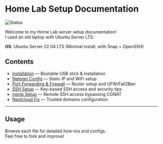 # Home Lab Setup Documentation
![Status](https://img.shields.io/badge/Home%20Lab-Server-blueviolet?style=flat-square)

Welcome to my Home Lab server setup documentation!   
I used an old laptop with Ubuntu Server LTS.

**OS**: Ubuntu Server 22.04 LTS (Minimal install, with Snap + OpenSSH)

## Contents

- [Installation](setup-installation.md) — Bootable USB stick & installation
- [Netplan Config](netplan-config.md) — Static IP and WiFi setup  
- [Port Forwarding & Firewall](port-forwarding.md) — Router setup and UFW/Fail2Ban  
- [SSH Setup](ssh-setup.md) — Key-based SSH access and security tips  
- [ngrok Setup](ngrok-setup.md) — Remote SSH access bypassing CGNAT  
- [Nextcloud Fix](nextcloud.md) — Trusted domains configuration

---

## Usage

Browse each file for detailed how-tos and configs.  
Feel free to fork and improve!
